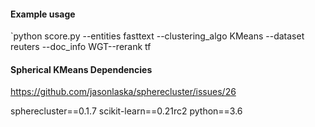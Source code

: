 
#### Example usage
`python score.py --entities fasttext --clustering_algo KMeans --dataset reuters --doc_info WGT--rerank tf


#### Spherical KMeans Dependencies
https://github.com/jasonlaska/spherecluster/issues/26

spherecluster==0.1.7
scikit-learn==0.21rc2
python==3.6
